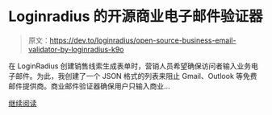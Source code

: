 # Loginradius 的开源商业电子邮件验证器

> 原文：<https://dev.to/loginradius/open-source-business-email-validator-by-loginradius-k9o>

在 LoginRadius 创建销售线索生成表单时，营销人员希望确保访问者输入业务电子邮件。为此，我创建了一个 JSON 格式的列表来阻止 Gmail、Outlook 等免费邮件提供商。商业邮件验证器确保用户只输入商业…

[继续阅读](https://www.loginradius.com/engineering/blog/open-source-business-email-validator-by-loginradius/)